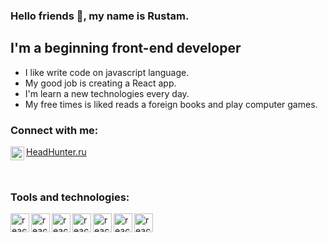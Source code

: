 ### Hello friends 👋, my name is Rustam.

## I'm a beginning front-end developer

- I like write code on javascript language.
- My good job is creating a React app.
- I'm learn a new technologies every day.
- My free times is liked reads a foreign books and play computer games.

### Connect with me:

<img align="left" alt="headhunter" width="22px" src="https://upload.wikimedia.org/wikipedia/commons/7/79/HeadHunter_logo.png" />[HeadHunter.ru](https://hh.ru/resume/dc361442ff07787a170039ed1f314a4e42476c)

<br/>

### Tools and technologies:

<img align="left" alt="react=" width="30px" src="https://upload.wikimedia.org/wikipedia/commons/thumb/a/a7/React-icon.svg/170px-React-icon.svg.png" />
<img align="left" alt="react=" width="30px" src="https://www.softprime.net/uploads/posts/2017-10/1509367594_html5-video-player_logo.jpg" />
<img align="left" alt="react=" width="30px" src="https://lh3.googleusercontent.com/proxy/f7_LOduj4KvhVkV2A0_rr2DhflS0IiCKSQ2cbV0D6UkTZpkH9KOQ6w2KyVcim6C_z9UjO7p6YyNg72TUgmzEe1BYFyVs8w" />
<img align="left" alt="react=" width="30px" src="https://webdesign-master.ru/img/thumbs/@1x/tools/sass/sass-cover.jpg" />
<img align="left" alt="react=" width="30px" src="https://pbs.twimg.com/profile_images/1410632439370641409/Pt-7RucE.jpg" />
<img align="left" alt="react=" width="30px" src="https://html5hive.org/wp-content/uploads/2014/06/js_800x800.jpg" />
<img align="left" alt="react=" width="30px" src="https://vegibit.com/wp-content/uploads/2018/05/expressjs.png" />

<!--
**andpigge/andpigge** is a ✨ _special_ ✨ repository because its `README.md` (this file) appears on your GitHub profile.

Here are some ideas to get you started:

- 🔭 I’m currently working on ...
- 🌱 I’m currently learning ...
- 👯 I’m looking to collaborate on ...
- 🤔 I’m looking for help with ...
- 💬 Ask me about ...
- 📫 How to reach me: ...
- 😄 Pronouns: ...
- ⚡ Fun fact: ...
-->
